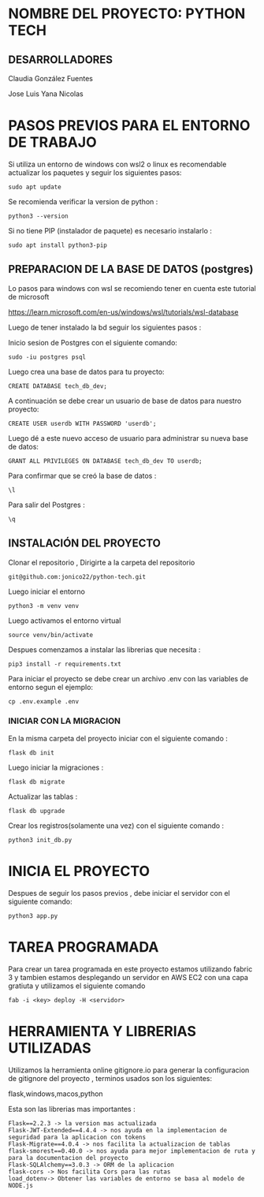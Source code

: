 # NOMBRE DEL PROYECTO: PYTHON TECH


## DESARROLLADORES

Claudia González Fuentes

Jose Luis Yana Nicolas


# PASOS PREVIOS PARA EL ENTORNO DE TRABAJO

Si utiliza un entorno de windows con wsl2 o linux es recomendable actualizar los paquetes y seguir los siguientes pasos:

`sudo apt update`

Se recomienda verificar la version de python :

`python3 --version`

Si no tiene PIP (instalador de paquete) es necesario instalarlo :

`sudo apt install python3-pip`

## PREPARACION DE LA BASE DE DATOS (postgres)

Lo pasos para windows con wsl se recomiendo tener en cuenta este tutorial de microsoft

https://learn.microsoft.com/en-us/windows/wsl/tutorials/wsl-database

Luego de tener instalado la bd seguir los siguientes pasos :

Inicio sesion de Postgres con el siguiente comando:

`sudo -iu postgres psql`

Luego crea una base de datos para tu proyecto:

`CREATE DATABASE tech_db_dev;`

A continuación se debe crear un usuario de base de datos para nuestro proyecto:

`CREATE USER userdb WITH PASSWORD 'userdb';`

Luego dé a este nuevo acceso de usuario para administrar su nueva base de datos:

`GRANT ALL PRIVILEGES ON DATABASE tech_db_dev TO userdb;`

Para confirmar que se creó la base de datos :

`\l`

Para salir del Postgres :

`\q`

## INSTALACIÓN DEL PROYECTO

Clonar el repositorio , Dirigirte a la carpeta del repositorio

`git@github.com:jonico22/python-tech.git`

Luego iniciar el entorno

`python3 -m venv venv`

Luego activamos el entorno virtual

`source venv/bin/activate`

Despues comenzamos a  instalar las librerias que necesita :

`pip3 install -r requirements.txt`

Para iniciar el proyecto se debe crear un archivo .env con las variables de entorno segun el ejemplo: 

`cp .env.example .env`

### INICIAR CON LA MIGRACION

En la misma carpeta del proyecto iniciar con el siguiente comando :

`flask db init`

Luego iniciar la migraciones :

`flask db migrate`

Actualizar las tablas :

`flask db upgrade`

Crear los registros(solamente una vez) con el siguiente comando :

`python3 init_db.py`

# INICIA EL PROYECTO

Despues de seguir los pasos previos , debe iniciar el servidor con el siguiente comando:

 `python3 app.py`

# TAREA PROGRAMADA

Para crear un tarea programada en este proyecto estamos utilizando fabric 3 y tambien estamos desplegando un servidor en AWS EC2 con una capa gratiuta y utilizamos el siguiente comando

`fab -i <key> deploy -H <servidor>`

# HERRAMIENTA Y LIBRERIAS UTILIZADAS 

Utilizamos la herramienta online gitignore.io para generar la configuracion de gitignore del proyecto , terminos usados son los siguientes:

flask,windows,macos,python

Esta son las librerias mas importantes :

```
Flask==2.2.3 -> la version mas actualizada
Flask-JWT-Extended==4.4.4 -> nos ayuda en la implementacion de seguridad para la aplicacion con tokens
Flask-Migrate==4.0.4 -> nos facilita la actualizacion de tablas
flask-smorest==0.40.0 -> nos ayuda para mejor implementacion de ruta y para la documentacion del proyecto
Flask-SQLAlchemy==3.0.3 -> ORM de la aplicacion
flask-cors -> Nos facilita Cors para las rutas
load_dotenv-> Obtener las variables de entorno se basa al modelo de NODE.js
